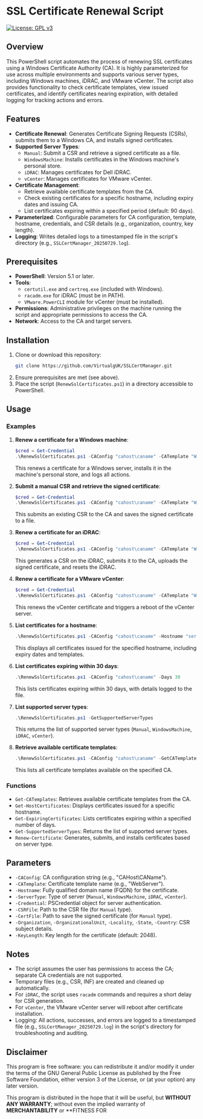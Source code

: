 # SSL Certificate Renewal Script

[![License: GPL v3](https://img.shields.io/badge/License-GPLv3-blue.svg)](https://www.gnu.org/licenses/gpl-3.0)

## Overview

This PowerShell script automates the process of renewing SSL certificates using a Windows Certificate Authority (CA). It is highly parameterized for use across multiple environments and supports various server types, including Windows machines, iDRAC, and VMware vCenter. The script also provides functionality to check certificate templates, view issued certificates, and identify certificates nearing expiration, with detailed logging for tracking actions and errors.

## Features

- **Certificate Renewal**: Generates Certificate Signing Requests (CSRs), submits them to a Windows CA, and installs signed certificates.
- **Supported Server Types**:
  - `Manual`: Submit a CSR and retrieve a signed certificate as a file.
  - `WindowsMachine`: Installs certificates in the Windows machine's personal store.
  - `iDRAC`: Manages certificates for Dell iDRAC.
  - `vCenter`: Manages certificates for VMware vCenter.
- **Certificate Management**:
  - Retrieve available certificate templates from the CA.
  - Check existing certificates for a specific hostname, including expiry dates and issuing CA.
  - List certificates expiring within a specified period (default: 90 days).
- **Parameterized**: Configurable parameters for CA configuration, template, hostname, credentials, and CSR details (e.g., organization, country, key length).
- **Logging**: Writes detailed logs to a timestamped file in the script's directory (e.g., `SSLCertManager_20250729.log`).

## Prerequisites

- **PowerShell**: Version 5.1 or later.
- **Tools**:
  - `certutil.exe` and `certreq.exe` (included with Windows).
  - `racadm.exe` for iDRAC (must be in PATH).
  - `VMware.PowerCLI` module for vCenter (must be installed).
- **Permissions**: Administrative privileges on the machine running the script and appropriate permissions to access the CA.
- **Network**: Access to the CA and target servers.

## Installation

1. Clone or download this repository:
   ```bash
   git clone https://github.com/VirtualgUK/SSLCertManager.git
   ```
2. Ensure prerequisites are met (see above).
3. Place the script (`RenewSslCertificates.ps1`) in a directory accessible to PowerShell.

## Usage

### Examples

1. **Renew a certificate for a Windows machine**:
   ```powershell
   $cred = Get-Credential
   .\RenewSslCertificates.ps1 -CAConfig "cahost\caname" -CATemplate "WebServer" -Hostname "server.example.com" -ServerType "WindowsMachine" -Credential $cred -Organization "Example Corp" -Country "US" -KeyLength 4096
   ```
   This renews a certificate for a Windows server, installs it in the machine's personal store, and logs all actions.

2. **Submit a manual CSR and retrieve the signed certificate**:
   ```powershell
   $cred = Get-Credential
   .\RenewSslCertificates.ps1 -CAConfig "cahost\caname" -CATemplate "WebServer" -Hostname "server.example.com" -ServerType "Manual" -Credential $cred -CSRFile "C:\Certs\server.csr" -CertFile "C:\Certs\server.cer"
   ```
   This submits an existing CSR to the CA and saves the signed certificate to a file.

3. **Renew a certificate for an iDRAC**:
   ```powershell
   $cred = Get-Credential
   .\RenewSslCertificates.ps1 -CAConfig "cahost\caname" -CATemplate "WebServer" -Hostname "idrac.example.com" -ServerType "iDRAC" -Credential $cred -Organization "Example Corp" -OrganizationalUnit "IT" -Locality "London" -State "England" -Country "GB"
   ```
   This generates a CSR on the iDRAC, submits it to the CA, uploads the signed certificate, and resets the iDRAC.

4. **Renew a certificate for a VMware vCenter**:
   ```powershell
   $cred = Get-Credential
   .\RenewSslCertificates.ps1 -CAConfig "cahost\caname" -CATemplate "WebServer" -Hostname "vcenter.example.com" -ServerType "vCenter" -Credential $cred -Organization "Example Corp" -Country "US"
   ```
   This renews the vCenter certificate and triggers a reboot of the vCenter server.

5. **List certificates for a hostname**:
   ```powershell
   .\RenewSslCertificates.ps1 -CAConfig "cahost\caname" -Hostname "server.example.com"
   ```
   This displays all certificates issued for the specified hostname, including expiry dates and templates.

6. **List certificates expiring within 30 days**:
   ```powershell
   .\RenewSslCertificates.ps1 -CAConfig "cahost\caname" -Days 30
   ```
   This lists certificates expiring within 30 days, with details logged to the file.

7. **List supported server types**:
   ```powershell
   .\RenewSslCertificates.ps1 -GetSupportedServerTypes
   ```
   This returns the list of supported server types (`Manual`, `WindowsMachine`, `iDRAC`, `vCenter`).

8. **Retrieve available certificate templates**:
   ```powershell
   .\RenewSslCertificates.ps1 -CAConfig "cahost\caname" -GetCATemplates
   ```
   This lists all certificate templates available on the specified CA.

### Functions

- `Get-CATemplates`: Retrieves available certificate templates from the CA.
- `Get-HostCertificates`: Displays certificates issued for a specific hostname.
- `Get-ExpiringCertificates`: Lists certificates expiring within a specified number of days.
- `Get-SupportedServerTypes`: Returns the list of supported server types.
- `Renew-Certificate`: Generates, submits, and installs certificates based on server type.

## Parameters

- `-CAConfig`: CA configuration string (e.g., "CAHost\CAName").
- `-CATemplate`: Certificate template name (e.g., "WebServer").
- `-Hostname`: Fully qualified domain name (FQDN) for the certificate.
- `-ServerType`: Type of server (`Manual`, `WindowsMachine`, `iDRAC`, `vCenter`).
- `-Credential`: PSCredential object for server authentication.
- `-CSRFile`: Path to the CSR file (for `Manual` type).
- `-CertFile`: Path to save the signed certificate (for `Manual` type).
- `-Organization`, `-OrganizationalUnit`, `-Locality`, `-State`, `-Country`: CSR subject details.
- `-KeyLength`: Key length for the certificate (default: 2048).

## Notes

- The script assumes the user has permissions to access the CA; separate CA credentials are not supported.
- Temporary files (e.g., CSR, INF) are created and cleaned up automatically.
- For `iDRAC`, the script uses `racadm` commands and requires a short delay for CSR generation.
- For `vCenter`, the VMware vCenter server will reboot after certificate installation.
- Logging: All actions, successes, and errors are logged to a timestamped file (e.g., `SSLCertManager_20250729.log`) in the script's directory for troubleshooting and auditing.

## Disclaimer

This program is free software: you can redistribute it and/or modify it under the terms of the GNU General Public License as published by the Free Software Foundation, either version 3 of the License, or (at your option) any later version.

This program is distributed in the hope that it will be useful, but **WITHOUT ANY WARRANTY**; without even the implied warranty of **MERCHANTABILITY** or **FITNESS FOR